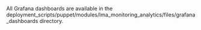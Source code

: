 All Grafana dashboards are available in the
deployment_scripts/puppet/modules/lma_monitoring_analytics/files/grafana_dashboards
directory.
